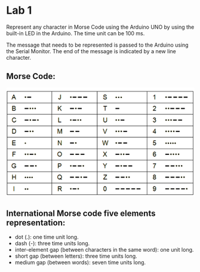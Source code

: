 # Lab 1

Represent any character in Morse Code using the Arduino UNO by using the built-in LED in the Arduino. The time unit can be 100 ms.


The message	that needs to be represented is	passed	to the Arduino	using the Serial Monitor. The end of the message is indicated by a new line character.


## Morse Code:

![Morse Code](Lab1/Morse_code.png)


## International Morse code five elements representation:


 * dot (.): one time unit long.
 * dash (-): three time units long.
 * inter-element gap (between characters in the same word): one unit long.
 * short gap (between letters): three time units long.
 *  medium gap (between words): seven time units long.



